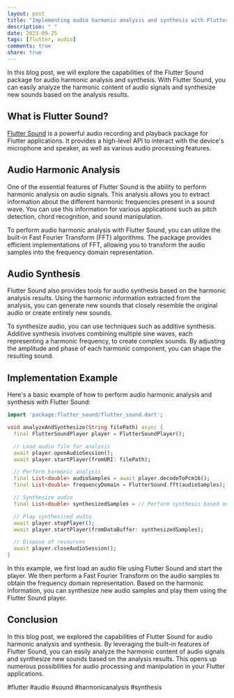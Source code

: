 ```yaml
---
layout: post
title: "Implementing audio harmonic analysis and synthesis with Flutter Sound"
description: " "
date: 2023-09-25
tags: [flutter, audio]
comments: true
share: true
---
```


In this blog post, we will explore the capabilities of the Flutter Sound package for audio harmonic analysis and synthesis. With Flutter Sound, you can easily analyze the harmonic content of audio signals and synthesize new sounds based on the analysis results.

## What is Flutter Sound?

[Flutter Sound](https://pub.dev/packages/flutter_sound) is a powerful audio recording and playback package for Flutter applications. It provides a high-level API to interact with the device's microphone and speaker, as well as various audio processing features.

## Audio Harmonic Analysis

One of the essential features of Flutter Sound is the ability to perform harmonic analysis on audio signals. This analysis allows you to extract information about the different harmonic frequencies present in a sound wave. You can use this information for various applications such as pitch detection, chord recognition, and sound manipulation.

To perform audio harmonic analysis with Flutter Sound, you can utilize the built-in Fast Fourier Transform (FFT) algorithms. The package provides efficient implementations of FFT, allowing you to transform the audio samples into the frequency domain representation.

## Audio Synthesis

Flutter Sound also provides tools for audio synthesis based on the harmonic analysis results. Using the harmonic information extracted from the analysis, you can generate new sounds that closely resemble the original audio or create entirely new sounds.

To synthesize audio, you can use techniques such as additive synthesis. Additive synthesis involves combining multiple sine waves, each representing a harmonic frequency, to create complex sounds. By adjusting the amplitude and phase of each harmonic component, you can shape the resulting sound.

## Implementation Example

Here's a basic example of how to perform audio harmonic analysis and synthesis with Flutter Sound:

```dart
import 'package:flutter_sound/flutter_sound.dart';

void analyzeAndSynthesize(String filePath) async {
  final FlutterSoundPlayer player = FlutterSoundPlayer();

  // Load audio file for analysis
  await player.openAudioSession();
  await player.startPlayer(fromURI: filePath);

  // Perform harmonic analysis
  final List<double> audioSamples = await player.decodeToPcm16();
  final List<double> frequencyDomain = FlutterSound.fft(audioSamples);

  // Synthesize audio
  final List<double> synthesizedSamples = // Perform synthesis based on frequency domain

  // Play synthesized audio
  await player.stopPlayer();
  await player.startPlayer(fromDataBuffer: synthesizedSamples);

  // Dispose of resources
  await player.closeAudioSession();
}
```

In this example, we first load an audio file using Flutter Sound and start the player. We then perform a Fast Fourier Transform on the audio samples to obtain the frequency domain representation. Based on the harmonic information, you can synthesize new audio samples and play them using the Flutter Sound player.

## Conclusion

In this blog post, we explored the capabilities of Flutter Sound for audio harmonic analysis and synthesis. By leveraging the built-in features of Flutter Sound, you can easily analyze the harmonic content of audio signals and synthesize new sounds based on the analysis results. This opens up numerous possibilities for audio processing and manipulation in your Flutter applications.

#flutter #audio #sound #harmonicanalysis #synthesis